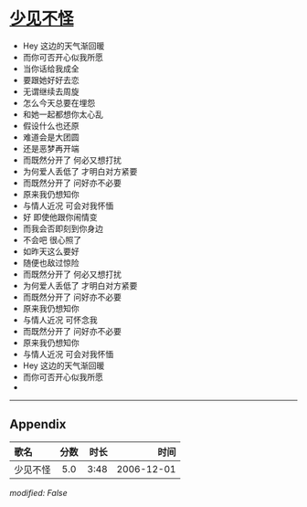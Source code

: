 # [少见不怪](https://music.163.com/song?id=65659)

* Hey 这边的天气渐回暖
* 而你可否开心似我所愿
* 当你话给我成全
* 要跟她好好去恋
* 无谓继续去周旋
* 怎么今天总要在埋怨
* 和她一起都想你太心乱
* 假设什么也还原
* 难道会是大团圆
* 还是恶梦再开端
* 而既然分开了 何必又想打扰
* 为何爱人丢低了 才明白对方紧要
* 而既然分开了 问好亦不必要
* 原来我仍想知你
* 与情人近况 可会对我怀愐
* 好 即使他跟你闹情变
* 而我会否即刻到你身边
* 不会吧 很心照了
* 如昨天这么要好
* 随便也敌过惊险
* 而既然分开了 何必又想打扰
* 为何爱人丢低了 才明白对方紧要
* 而既然分开了 问好亦不必要
* 原来我仍想知你
* 与情人近况 可怀念我
* 而既然分开了 问好亦不必要
* 原来我仍想知你
* 与情人近况 可会对我怀愐
* Hey 这边的天气渐回暖
* 而你可否开心似我所愿
* 


---

## Appendix

|歌名|分数|时长|时间|
|:---|:---:|---:|---:|
|少见不怪|5.0|3:48|2006-12-01

*modified: False*